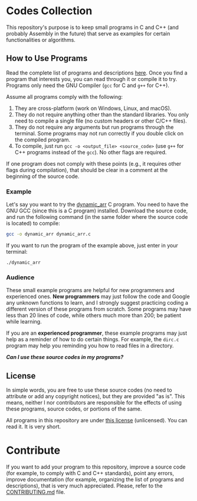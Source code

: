 # Codes Collection
This repository's purpose is to keep small programs in C and C++ (and probably Assembly in the future) that serve as examples for certain functionalities or algorithms.

## How to Use Programs
Read the complete list of programs and descriptions [here](list.md). Once you find a  program that interests you, you can read through it or compile it to try. Programs only need the GNU Compiler (`gcc` for C and `g++` for C++).

Assume all programs comply with the following:
1. They are cross-platform (work on Windows, Linux, and macOS).
1. They do not require anything other than the standard libraries. You only need to compile a single file (no custom headers or other C/C++ files).
1. They do not require any arguments but run programs through the terminal. Some programs may not run correctly if you double click on the compiled program.
1. To compile, just run `gcc -o <output_file> <source_code>` (use `g++` for C++ programs instead of the `gcc`). No other flags are required.

If one program does not comply with these points (e.g., it requires other flags during compilation), that should be clear in a comment at the beginning of the source code.

### Example
Let's say you want to try the [dynamic_arr](C/dynamic_arr.c) C program. You need to have the GNU GCC (since this is a C program) installed. Download the source code, and run the following command (in the same folder where the source code is located) to compile:
```bash
gcc -o dynamic_arr dynamic_arr.c
```

If you want to run the program of the example above, just enter in your terminal:
```
./dynamic_arr
```

### Audience
These small example programs are helpful for new programmers and experienced ones. **New programmers** may just follow the code and Google any unknown functions to learn, and I strongly suggest practicing coding a different version of these programs from scratch. Some programs may have less than 20 lines of code, while others much more than 200; be patient while learning.

If you are an **experienced programmer**, these example programs may just help as a reminder of how to do certain things. For example, the `dirc.c` program may help you reminding you how to read files in a directory.

_**Can I use these source codes in my programs?**_

## License
In simple words, you are free to use these source codes (no need to attribute or add any copyright notices), but they are provided "as is". This means, neither I nor contributors are responsible for the effects of using these programs, source codes, or portions of the same.

All programs in this repository are under [this license](UNLICENSE) (unlicensed). You can read it. It is very short.

# Contribute
If you want to add your program to this repository, improve a source code (for example, to comply with C and C++ standards), point any errors, improve documentation (for example, organizing the list of programs and descriptions), that is very much appreciated. Please, refer to the [CONTRIBUTING.md](CONTRIBUTING.md) file.
